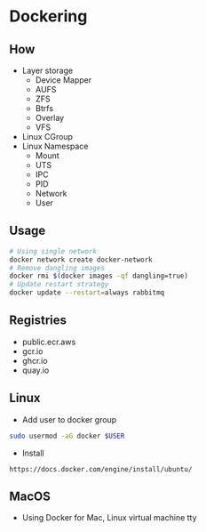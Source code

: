 # Dockering

## How

- Layer storage
  - Device Mapper
  - AUFS
  - ZFS
  - Btrfs
  - Overlay
  - VFS
- Linux CGroup
- Linux Namespace
  - Mount
  - UTS
  - IPC
  - PID
  - Network
  - User

## Usage

```sh
# Using single network
docker network create docker-network
# Remove dangling images
docker rmi $(docker images -qf dangling=true)
# Update restart strategy
docker update --restart=always rabbitmq
```

## Registries

- public.ecr.aws
- gcr.io
- ghcr.io
- quay.io

## Linux

- Add user to docker group

```sh
sudo usermod -aG docker $USER
```

- Install

```
https://docs.docker.com/engine/install/ubuntu/
```

## MacOS

- Using Docker for Mac, Linux virtual machine tty
